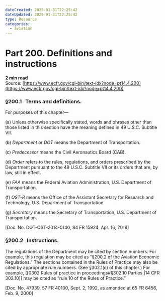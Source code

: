 ```yaml
---
dateCreated: 2025-01-31T22:25:42
dateUpdated: 2025-01-31T22:25:42
type: Resource
categories:
  - aviation
---
```


# Part 200. Definitions and instructions
**2 min read**  
Source: [https://www.ecfr.gov/cgi-bin/text-idx?node=pt14.4.200](https://www.ecfr.gov/cgi-bin/text-idx?node=pt14.4.200)

<div>

### §200.1   Terms and definitions.

For purposes of this chapter—

\(a\) Unless otherwise specifically stated, words and phrases other than those listed in this section have the meaning defined in 49 U.S.C. Subtitle VII.

\(b\) *Department* or *DOT* means the Department of Transportation.

\(c\) *Predecessor* means the Civil Aeronautics Board (CAB).

\(d\) *Order* refers to the rules, regulations, and orders prescribed by the Department pursuant to the 49 U.S.C. Subtitle VII or its orders that are, by law, still in effect.

\(e\) *FAA* means the Federal Aviation Administration, U.S. Department of Transportation.

\(f\) *OST-R* means the Office of the Assistant Secretary for Research and Technology, U.S. Department of Transportation.

\(g\) *Secretary* means the Secretary of Transportation, U.S. Department of Transportation.

\[Doc. No. DOT-OST-2014-0140, 84 FR 15924, Apr. 16, 2019\]

### §200.2   Instructions.

The regulations of the Department may be cited by section numbers. For example, this regulation may be cited as “§200.2 of the Aviation Economic Regulations.” The sections contained in the Rules of Practice may also be cited by appropriate rule numbers. (See §302.1(c) of this chapter.) For example, [[0302 Rules of practice in proceedings#§302.10   Parties.|14 CFR 302.10]] may be cited as “rule 10 of the Rules of Practice.”

\[Doc. No. 47939, 57 FR 40100, Sept. 2, 1992, as amended at 65 FR 6456, Feb. 9, 2000\]

</div>